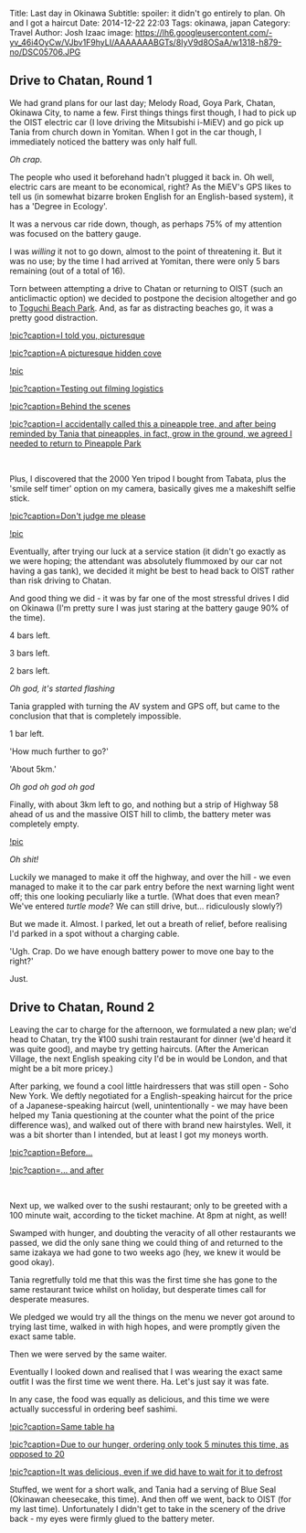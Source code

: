 Title: Last day in Okinawa
Subtitle: spoiler: it didn't go entirely to plan. Oh and I got a haircut
Date: 2014-12-22 22:03
Tags: okinawa, japan
Category: Travel
Author: Josh Izaac
image: https://lh6.googleusercontent.com/-yv_46i4OyCw/VJbv1F9hyLI/AAAAAAABGTs/8IyV9d8OSaA/w1318-h879-no/DSC05706.JPG

## Drive to Chatan, Round 1

We had grand plans for our last day; Melody Road, Goya Park, Chatan, Okinawa City, to name a few. First things things first though, I had to pick up the OIST electric car (I love driving the Mitsubishi i-MiEV) and go pick up Tania from church down in Yomitan. When I got in the car though, I immediately noticed the battery was only half full.

*Oh crap.*

The people who used it beforehand hadn't plugged it back in. Oh well, electric cars are meant to be economical, right? As the MiEV's GPS likes to tell us (in somewhat bizarre broken English for an English-based system), it has a 'Degree in Ecology'.

It was a nervous car ride down, though, as perhaps 75% of my attention was focused on the battery gauge.

I was *willing* it not to go down, almost to the point of threatening it. But it was no use; by the time I had arrived at Yomitan, there were only 5 bars remaining (out of a total of 16).

Torn between attempting a drive to Chatan or returning to OIST (such an anticlimactic option) we decided to postpone the decision altogether and go to [Toguchi Beach Park](http://en.japantravel.com/photos/toguchi-beach-park). And, as far as distracting beaches go, it was a pretty good distraction.

[!pic?caption=I told you, picturesque](https://lh6.googleusercontent.com/-yv_46i4OyCw/VJbv1F9hyLI/AAAAAAABGTs/8IyV9d8OSaA/w1318-h879-no/DSC05706.JPG)

[!pic?caption=A picturesque hidden cove](https://lh6.googleusercontent.com/-kULhRMeHxM8/VJgabC77WwI/AAAAAAABGi4/QpcTTrKbVZA/w1323-h879-no/DSC_0808.jpg)

[!pic](https://lh3.googleusercontent.com/-gr566kJ4T4s/VJgac3EFcRI/AAAAAAABGjI/m6ybbJ64xXA/w1323-h879-no/DSC_0812.jpg)

[!pic?caption=Testing out filming logistics](https://lh6.googleusercontent.com/-IcGbs2aO_TU/VJghbN9fuxI/AAAAAAABGkQ/l3Qxol1zxI8/w1323-h879-no/DSC_0815.jpg)

[!pic?caption=Behind the scenes](https://lh3.googleusercontent.com/-q8bmHuS4hlM/VJgadkiWL3I/AAAAAAABGjQ/7b-wq68lNKo/w1323-h879-no/DSC_0816.jpg)

[!pic?caption=I accidentally called this a pineapple tree, and after being reminded by Tania that pineapples, in fact, grow in the ground, we agreed I needed to return to Pineapple Park](https://lh3.googleusercontent.com/-WF2ZcSaj64k/VJbvyI8QJ0I/AAAAAAABGTU/NijiCI2NgAY/w1318-h879-no/DSC05702.JPG)

<br>

Plus, I discovered that the 2000 Yen tripod I bought from Tabata, plus the 'smile self timer' option on my camera, basically gives me a makeshift selfie stick.

[!pic?caption=Don't judge me please](https://lh4.googleusercontent.com/-pLdLdFI7uS0/VJgaeUxaP-I/AAAAAAABGjY/LhWdUj7lDDU/w1563-h879-no/DSC_0819.jpg)

[!pic](https://lh4.googleusercontent.com/-3fmBKfqay3s/VJbv17AQ-CI/AAAAAAABGT0/Wej2Ur7DV2M/w1318-h879-no/DSC05708.JPG)

Eventually, after trying our luck at a service station (it didn't go exactly as we were hoping; the attendant was absolutely flummoxed by our car not having a gas tank), we decided it might be best to head back to OIST rather than risk driving to Chatan.

And good thing we did - it was by far one of the most stressful drives I did on Okinawa (I'm pretty sure I was just staring at the battery gauge 90% of the time).

4 bars left.

3 bars left.

2 bars left.

*Oh god, it's started flashing*

Tania grappled with turning the AV system and GPS off, but came to the conclusion that that is completely impossible.

1 bar left.

'How much further to go?'

'About 5km.'

*Oh god oh god oh god*

Finally, with about 3km left to go, and nothing but a strip of Highway 58 ahead of us and the massive OIST hill to climb, the battery meter was completely empty.

[!pic](https://lh4.googleusercontent.com/66IhP62IzNdeK90YMBRGKyvByvpg_7pvwaNDtgfAKLed=w1563-h879)

*Oh shit!*

Luckily we managed to make it off the highway, and over the hill - we even managed to make it to the car park entry before the next warning light went off; this one looking peculiarly like a turtle. (What does that even mean? We've entered *turtle mode*? We can still drive, but... ridiculously slowly?)

But we made it. Almost. I parked, let out a breath of relief, before realising I'd parked in a spot without a charging cable.

'Ugh. Crap. Do we have enough battery power to move one bay to the right?'

Just. 

## Drive to Chatan, Round 2

Leaving the car to charge for the afternoon, we formulated a new plan; we'd head to Chatan, try the ¥100 sushi train restaurant for dinner (we'd heard it was quite good), and maybe try getting haircuts. (After the American Village, the next English speaking city I'd be in would be London, and that might be a bit more pricey.)

After parking, we found a cool little hairdressers that was still open - Soho New York. We deftly negotiated for a English-speaking haircut for the price of a Japanese-speaking haircut (well, unintentionally - we may have been helped my Tania questioning at the counter what the point of the price difference was), and walked out of there with brand new hairstyles. Well, it was a bit shorter than I intended, but at least I got my moneys worth.

[!pic?caption=Before...](https://lh5.googleusercontent.com/-DEAj31j3bDs/VJgaRgic-jI/AAAAAAABGh4/d5vE57ZIgCM/w1323-h879-no/DSC_0825.jpg)

[!pic?caption=... and after](https://lh4.googleusercontent.com/-b8v0maOk_JU/VJgaTi1lG2I/AAAAAAABGiI/cSCEFNha_hc/w1323-h879-no/DSC_0827.jpg)

<br>

Next up, we walked over to the sushi restaurant; only to be greeted with a 100 minute wait, according to the ticket machine. At 8pm at night, as well!

Swamped with hunger, and doubting the veracity of all other restaurants we passed, we did the only sane thing we could thing of and returned to the same izakaya we had gone to two weeks ago (hey, we knew it would be good okay).

Tania regretfully told me that this was the first time she has gone to the same restaurant twice whilst on holiday, but desperate times call for desperate measures.

We pledged we would try all the things on the menu we never got around to trying last time, walked in with high hopes, and were promptly given the exact same table.

Then we were served by the same waiter.

Eventually I looked down and realised that I was wearing the exact same outfit I was the first time we went there. Ha. Let's just say it was fate.

In any case, the food was equally as delicious, and this time we were actually successful in ordering beef sashimi.

[!pic?caption=Same table ha](https://lh4.googleusercontent.com/-EkgUN_kr9ZA/VJgfO5oYVTI/AAAAAAABGkA/Z0dmHtWMCGo/w1323-h879-no/DSC_0850.jpg)

[!pic?caption=Due to our hunger, ordering only took 5 minutes this time, as opposed to 20](https://lh6.googleusercontent.com/-Jzm7MbIlhMQ/VJgaWsJbFEI/AAAAAAABGig/PepJfeLo6o8/w1323-h879-no/DSC_0847.jpg)

[!pic?caption=It was delicious, even if we did have to wait for it to defrost](https://lh3.googleusercontent.com/1PowxHJ4WsoCJY05AtIfvuHaCLgf5pIHnAP5UpcKh6_2=w1323-h879-no)

Stuffed, we went for a short walk, and Tania had a serving of Blue Seal (Okinawan cheesecake, this time). And then off we went, back to OIST (for my last time). Unfortunately I didn't get to take in the scenery of the drive back - my eyes were firmly glued to the battery meter.